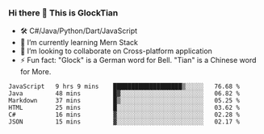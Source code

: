 ### Hi there 👋 This is GlockTian

- 🛠️ C#/Java/Python/Dart/JavaScript
- 🌱 I’m currently learning Mern Stack
- 👯 I’m looking to collaborate on Cross-platform application
- ⚡ Fun fact: "Glock" is a German word for Bell. "Tian" is a Chinese word for More.


<!--START_SECTION:waka-->

```text
JavaScript   9 hrs 9 mins    ███████████████████▒░░░░░   76.68 %
Java         48 mins         █▓░░░░░░░░░░░░░░░░░░░░░░░   06.82 %
Markdown     37 mins         █▒░░░░░░░░░░░░░░░░░░░░░░░   05.25 %
HTML         25 mins         █░░░░░░░░░░░░░░░░░░░░░░░░   03.62 %
C#           16 mins         ▓░░░░░░░░░░░░░░░░░░░░░░░░   02.28 %
JSON         15 mins         ▓░░░░░░░░░░░░░░░░░░░░░░░░   02.17 %
```

<!--END_SECTION:waka-->

<!--
**GlockTian/GlockTian** is a ✨ _special_ ✨ repository because its `README.md` (this file) appears on your GitHub profile.

Here are some ideas to get you started:

- 🔭 I’m currently working on ...
- 🌱 I’m currently learning ...
- 👯 I’m looking to collaborate on ...
- 🤔 I’m looking for help with ...
- 💬 Ask me about ...
- 📫 How to reach me: ...
- 😄 Pronouns: ...
- ⚡ Fun fact: ...
-->
